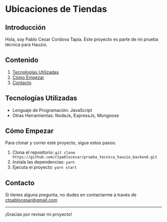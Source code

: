 # Ubicaciones de Tiendas

## Introducción

Hola, soy Pablo Cesar Cordova Tapia. Este proyecto es parte de mi prueba técnica para Hauzio.

## Contenido

1. [Tecnologías Utilizadas](#tecnologías-utilizadas)
2. [Cómo Empezar](#cómo-empezar)
3. [Contacto](#contacto)

## Tecnologías Utilizadas

- Lenguaje de Programación: JavaScript
- Otras Herramientas: NodeJs, ExpressJs, Mongoose

## Cómo Empezar

Para clonar y correr este proyecto, sigue estos pasos:

1. Clona el repositorio: `git clone https://github.com/ctpablocesar/prueba_tecnica_hauzio_backend.git`
2. Instala las dependencias: `yarn`
3. Ejecuta el proyecto: `yarn start`

## Contacto

Si tienes alguna pregunta, no dudes en contactarme a través de ctpablocesar@gmail.com

---

¡Gracias por revisar mi proyecto!
